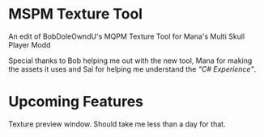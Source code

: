 # MSPM Texture Tool
An edit of BobDoleOwndU's MQPM Texture Tool for Mana's Multi Skull Player Modd

Special thanks to Bob helping me out with the new tool, Mana for making the assets it uses and Sai for helping me understand the *"C# Experience"*.

# Upcoming Features
Texture preview window. Should take me less than a day for that.
